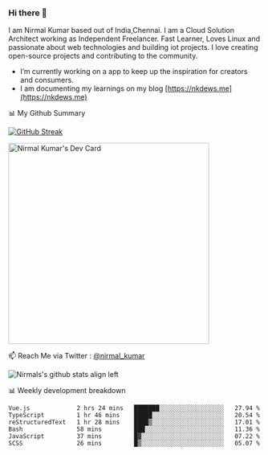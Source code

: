 ### Hi there 👋

 I am Nirmal Kumar based out of India,Chennai. I am a Cloud Solution Architect working as Independent Freelancer. Fast Learner, Loves Linux and passionate about web technologies and building iot projects. I love creating open-source projects and contributing to the community.

- I’m currently working on a app to keep up the inspiration for creators and consumers.
- I am documenting my learnings on my blog [https://nkdews.me](https://nkdews.me)


📊 My Github Summary

[![GitHub Streak](https://github-readme-streak-stats.herokuapp.com?user=nk-gears&theme=dark&hide_border=true&date_format=M%20j%5B%2C%20Y%5D)](https://git.io/streak-stats)

<a href="https://app.daily.dev/nirmal_kumar"><img src="https://api.daily.dev/devcards/a16cfcf02d384b16b41de71ce4d1d811.png?r=8ve" width="400" alt="Nirmal Kumar's Dev Card"/></a>

📫 Reach Me via  Twitter : [@nirmal_kumar](https://twitter.com/nirmal_kumar)

![Nirmals's github stats align left](https://github-readme-stats.vercel.app/api?username=nk-gears&show_icons=true)


📊 Weekly development breakdown

<!--START_SECTION:waka-->

```text
Vue.js             2 hrs 24 mins   ███████░░░░░░░░░░░░░░░░░░   27.94 %
TypeScript         1 hr 46 mins    █████░░░░░░░░░░░░░░░░░░░░   20.54 %
reStructuredText   1 hr 28 mins    ████▒░░░░░░░░░░░░░░░░░░░░   17.01 %
Bash               58 mins         ███░░░░░░░░░░░░░░░░░░░░░░   11.36 %
JavaScript         37 mins         █▓░░░░░░░░░░░░░░░░░░░░░░░   07.22 %
SCSS               26 mins         █▒░░░░░░░░░░░░░░░░░░░░░░░   05.07 %
```

<!--END_SECTION:waka-->


